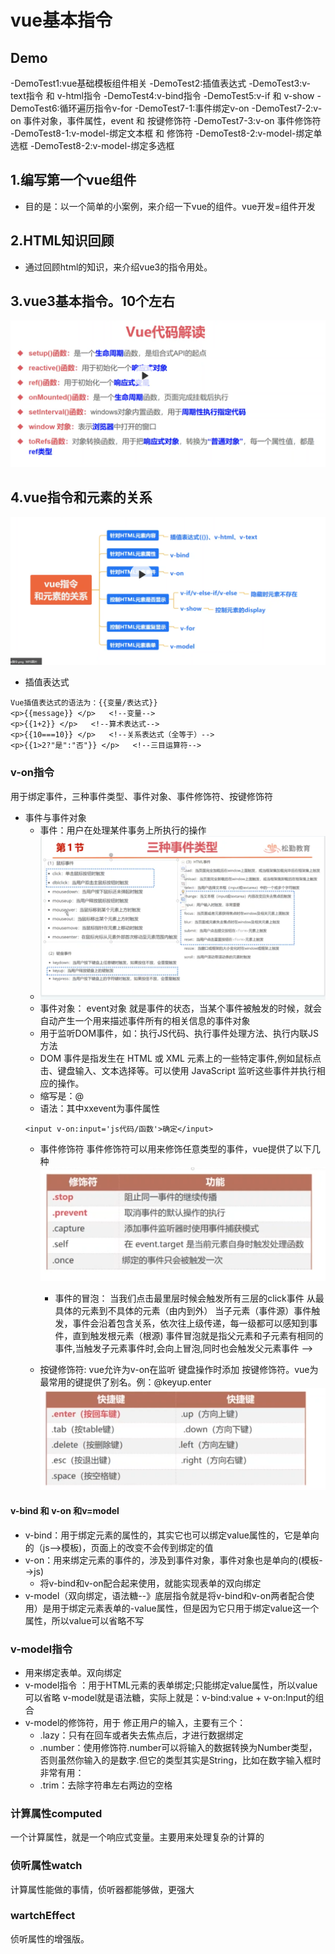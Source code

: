 # vue基本指令
## Demo
-DemoTest1:vue基础模板组件相关
-DemoTest2:插值表达式
-DemoTest3:v-text指令 和 v-html指令
-DemoTest4:v-bind指令
-DemoTest5:v-if 和 v-show
-DemoTest6:循环遍历指令v-for
-DemoTest7-1:事件绑定v-on
-DemoTest7-2:v-on 事件对象，事件属性，event  和 按键修饰符
-DemoTest7-3:v-on 事件修饰符 
-DemoTest8-1:v-model-绑定文本框 和 修饰符
-DemoTest8-2:v-model-绑定单选框
-DemoTest8-2:v-model-绑定多选框

## 1.编写第一个vue组件
- 目的是：以一个简单的小案例，来介绍一下vue的组件。vue开发=组件开发

## 2.HTML知识回顾
- 通过回顾html的知识，来介绍vue3的指令用处。

## 3.vue3基本指令。10个左右
![节点](./3.png)

## 4.vue指令和元素的关系
![节点](./4.png)
- 插值表达式
```
Vue插值表达式的语法为：{{变量/表达式}}
<p>{{message}} </p>   <!--变量-->
<p>{{1+2}} </p>   <!--算术表达式-->
<p>{{10===10}} </p>   <!--关系表达式（全等于）-->
<p>{{1>2?"是":"否"}} </p>   <!--三目运算符-->
```    
### v-on指令
用于绑定事件，三种事件类型、事件对象、事件修饰符、按键修饰符
- 事件与事件对象
  - 事件：用户在处理某件事务上所执行的操作
  - ![节点](./5.png)
  - 事件对象： event对象 就是事件的状态，当某个事件被触发的时候，就会自动产生一个用来描述事件所有的相关信息的事件对象
  - 用于监听DOM事件，如：执行JS代码、执行事件处理方法、执行内联JS方法
  - DOM 事件是指发生在 HTML 或 XML 元素上的一些特定事件,例如鼠标点击、键盘输入、文本选择等。可以使用 JavaScript 监听这些事件并执行相应的操作。
  - 缩写是：@
  - 语法：其中xxevent为事件属性
  ```
  <input v-on:input='js代码/函数'>确定</input>
  ```
  - 事件修饰符
    事件修饰符可以用来修饰任意类型的事件，vue提供了以下几种
    ![节点](./6.png)
    
    - 事件的冒泡：
              当我们点击最里层时候会触发所有三层的click事件
              从最具体的元素到不具体的元素（由内到外）
                当子元素（事件源）事件触发，事件会沿着包含关系，依次往上级传递，每一级都可以感知到事件，直到触发根元素（根源)
            事件冒泡就是指父元素和子元素有相同的事件,当触发子元素事件时,会向上冒泡,同时也会触发父元素事件
         --> 
  - 按键修饰符:
      vue允许为v-on在监听 键盘操作时添加 按键修饰符。vue为最常用的键提供了别名。例：@keyup.enter
          ![节点](./7.png)

  
#### v-bind 和 v-on 和v=model
- v-bind：用于绑定元素的属性的，其实它也可以绑定value属性的，它是单向的（js-->模板)，页面上的改变不会传到绑定的值
- v-on：用来绑定元素的事件的，涉及到事件对象，事件对象也是单向的(模板-->js)
  - 将v-bind和v-on配合起来使用，就能实现表单的双向绑定
- v-model（双向绑定，语法糖--》底层指令就是将v-bind和v-on两者配合使用）是用于绑定元素表单的-value属性，但是因为它只用于绑定value这一个属性，所以value可以省略不写

### v-model指令
- 用来绑定表单。双向绑定
- v-model指令 ：用于HTML元素的表单绑定;只能绑定value属性，所以value可以省略
        v-model就是语法糖，实际上就是：v-bind:value + v-on:Input的组合
- v-model的修饰符，用于 修正用户的输入，主要有三个：
    - .lazy：只有在回车或者失去焦点后，才进行数据绑定
    - .number：使用修饰符.number可以将输入的数据转换为Number类型，否则虽然你输入的是数字.但它的类型其实是String，比如在数字输入框时非常有用：
    - .trim：去除字符串左右两边的空格    

### 计算属性computed
一个计算属性，就是一个响应式变量。主要用来处理复杂的计算的
### 侦听属性watch
计算属性能做的事情，侦听器都能够做，更强大
### wartchEffect
侦听属性的增强版。



